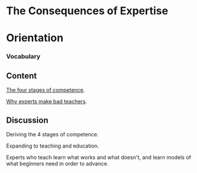 # The Consequences of Expertise

# Orientation

### Vocabulary

## Content

[The four stages of competence](https://en.wikipedia.org/wiki/Four_stages_of_competence).

[Why experts make bad teachers](https://medium.com/@cscalfani/why-experts-make-bad-teachers-ccaed2df029b).

## Discussion

Deriving the 4 stages of competence.

Expanding to teaching and education.

Experts who teach learn what works and what doesn't, and learn models of what beginners need in order to advance.


